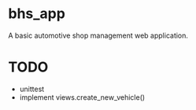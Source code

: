 # bhs_app
A basic automotive shop management web application.

# TODO
-   unittest
-   implement views.create_new_vehicle()
